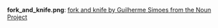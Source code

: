 **fork_and_knife.png**: [fork and knife by Guilherme Simoes from the Noun Project](https://thenounproject.com/uberux/collection/foody-icons/)
